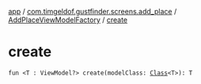 [app](../../index.md) / [com.timgeldof.gustfinder.screens.add_place](../index.md) / [AddPlaceViewModelFactory](index.md) / [create](./create.md)

# create

`fun <T : ViewModel?> create(modelClass: `[`Class`](https://docs.oracle.com/javase/6/docs/api/java/lang/Class.html)`<T>): T`
